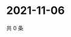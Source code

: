 # 2021-11-06

共 0 条

<!-- BEGIN WEIBO -->
<!-- 最后更新时间 Sat Nov 06 2021 08:44:29 GMT+0800 (China Standard Time) -->

<!-- END WEIBO -->
